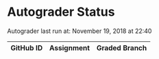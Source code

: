 # Autograder Status
Autograder last run at: November 19, 2018 at 22:40

| GitHub ID | Assignment | Graded Branch |
|-----------|------------|---------------|
